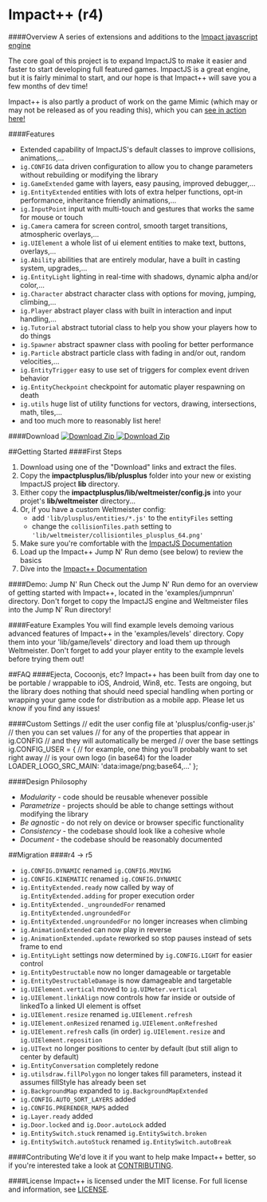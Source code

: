 Impact++ (r4)
========

####Overview
A series of extensions and additions to the [Impact javascript engine](http://impactjs.com "ImpactJS")

The core goal of this project is to expand ImpactJS to make it easier and faster to start developing full featured games. ImpactJS is a great engine, but it is fairly minimal to start, and our hope is that Impact++ will save you a few months of dev time!

Impact++ is also partly a product of work on the game Mimic (which may or may not be released as of you reading this), which you can [see in action here!](http://collinhover.github.com/mimic "Mimic")

####Features
* Extended capability of ImpactJS's default classes to improve collisions, animations,...
* ```ig.CONFIG``` data driven configuration to allow you to change parameters without rebuilding or modifying the library
* ```ig.GameExtended``` game with layers, easy pausing, improved debugger,...
* ```ig.EntityExtended``` entities with lots of extra helper functions, opt-in performance, inheritance friendly animations,...
* ```ig.InputPoint``` input with multi-touch and gestures that works the same for mouse or touch
* ```ig.Camera``` camera for screen control, smooth target transitions, atmospheric overlays,...
* ```ig.UIElement``` a whole list of ui element entities to make text, buttons, overlays,...
* ```ig.Ability``` abilities that are entirely modular, have a built in casting system, upgrades,...
* ```ig.EntityLight``` lighting in real-time with shadows, dynamic alpha and/or color,...
* ```ig.Character``` abstract character class with options for moving, jumping, climbing,...
* ```ig.Player``` abstract player class with built in interaction and input handling,...
* ```ig.Tutorial``` abstract tutorial class to help you show your players how to do things
* ```ig.Spawner``` abstract spawner class with pooling for better performance
* ```ig.Particle``` abstract particle class with fading in and/or out, random velocities,...
* ```ig.EntityTrigger``` easy to use set of triggers for complex event driven behavior
* ```ig.EntityCheckpoint``` checkpoint for automatic player respawning on death
* ```ig.utils``` huge list of utility functions for vectors, drawing, intersections, math, tiles,...
* and too much more to reasonably list here!

####Download
[
![Download Zip](http://github.com/images/modules/download/zip.png)
](http://github.com/collinhover/impactplusplus/zipball/master/)
[
![Download Zip](http://github.com/images/modules/download/tar.png)
](http://github.com/collinhover/impactplusplus/tarball/master/)

##Getting Started
####First Steps
1. Download using one of the "Download" links and extract the files.
2. Copy the **impactplusplus/lib/plusplus** folder into your new or existing ImpactJS project **lib** directory.
3. Either copy the **impactplusplus/lib/weltmeister/config.js** into your projet's **lib/weltmeister** directory...
4. Or, if you have a custom Weltmeister config:
	* add ```'lib/plusplus/entities/*.js'``` to the ```entityFiles``` setting
	* change the ```collisionTiles.path``` setting to ```'lib/weltmeister/collisiontiles_plusplus_64.png'```
5. Make sure you're comfortable with the [ImpactJS Documentation](http://impactjs.com/documentation)
6. Load up the Impact++ Jump N' Run demo (see below) to review the basics
7. Dive into the [Impact++ Documentation](http://collinhover.github.com/impactplusplus)

####Demo: Jump N' Run
Check out the Jump N' Run demo for an overview of getting started with Impact++, located in the 'examples/jumpnrun' directory. Don't forget to copy the ImpactJS engine and Weltmeister files into the Jump N' Run directory!

####Feature Examples
You will find example levels demoing various advanced features of Impact++ in the 'examples/levels' directory. Copy them into your 'lib/game/levels' directory and load them up through Weltmeister. Don't forget to add your player entity to the example levels before trying them out!

##FAQ
####Ejecta, Cocoonjs, etc?
Impact++ has been built from day one to be portable / wrappable to iOS, Android, Win8, etc. Tests are ongoing, but the library does nothing that should need special handling when porting or wrapping your game code for distribution as a mobile app. Please let us know if you find any issues!

####Custom Settings
	// edit the user config file at 'plusplus/config-user.js'
	// then you can set values
	// for any of the properties that appear in ig.CONFIG
	// and they will automatically be merged
	// over the base settings
	ig.CONFIG_USER = {
		// for example, one thing you'll probably want to set right away
		// is your own logo (in base64) for the loader
		LOADER_LOGO_SRC_MAIN: 'data:image/png;base64,...'
	};

####Design Philosophy
* _Modularity_ - code should be reusable whenever possible
* _Parametrize_ - projects should be able to change settings without modifying the library
* _Be agnostic_ - do not rely on device or browser specific functionality
* _Consistency_ - the codebase should look like a cohesive whole
* _Document_ - the codebase should be reasonably documented

##Migration
####r4 -> r5
* ```ig.CONFIG.DYNAMIC``` renamed ```ig.CONFIG.MOVING```
* ```ig.CONFIG.KINEMATIC``` renamed ```ig.CONFIG.DYNAMIC```
* ```ig.EntityExtended.ready``` now called by way of ```ig.EntityExtended.adding``` for proper execution order
* ```ig.EntityExtended._ungroundedFor``` renamed ```ig.EntityExtended.ungroundedFor```
* ```ig.EntityExtended.ungroundedFor``` no longer increases when climbing
* ```ig.AnimationExtended``` can now play in reverse
* ```ig.AnimationExtended.update``` reworked so stop pauses instead of sets frame to end
* ```ig.EntityLight``` settings now determined by ```ig.CONFIG.LIGHT``` for easier control
* ```ig.EntityDestructable``` now no longer damageable or targetable
* ```ig.EntityDestructableDamage``` is now damageable and targetable
* ```ig.UIElement.vertical``` moved to ```ig.UIMeter.vertical```
* ```ig.UIElement.linkAlign``` now controls how far inside or outside of linkedTo a linked UI element is offset
* ```ig.UIElement.resize``` renamed ```ig.UIElement.refresh```
* ```ig.UIElement.onResized``` renamed ```ig.UIElement.onRefreshed```
* ```ig.UIElement.refresh``` calls (in order) ```ig.UIElement.resize``` and ```ig.UIElement.reposition```
* ```ig.UIText``` no longer positions to center by default (but still align to center by default)
* ```ig.EntityConversation``` completely redone
* ```ig.utilsdraw.fillPolygon``` no longer takes fill parameters, instead it assumes fillStyle has already been set
* ```ig.BackgroundMap``` expanded to ```ig.BackgroundMapExtended```
* ```ig.CONFIG.AUTO_SORT_LAYERS``` added
* ```ig.CONFIG.PRERENDER_MAPS``` added
* ```ig.Layer.ready``` added
* ```ig.Door.locked``` and ```ig.Door.autoLock``` added
* ```ig.EntitySwitch.stuck``` renamed ```ig.EntitySwitch.broken```
* ```ig.EntitySwitch.autoStuck``` renamed ```ig.EntitySwitch.autoBreak```

####Contributing
We'd love it if you want to help make Impact++ better, so if you're interested take a look at [CONTRIBUTING](https://github.com/collinhover/impactplusplus/blob/master/CONTRIBUTING.md).

####License
Impact++ is licensed under the MIT license. For full license and information, see [LICENSE](https://github.com/collinhover/impactplusplus/blob/master/LICENSE.md).